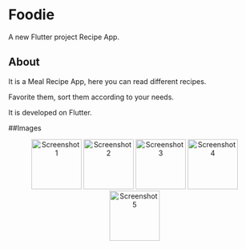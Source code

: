 # Foodie

A new Flutter project Recipe App. 

## About
It is a Meal Recipe App, here you can read different recipes. 

Favorite them, sort them according to your needs. 

It is developed on Flutter.

##Images
<p align="center">
  <img src="assest/Screenshots/Screenshot_20200716-080753.png" width="100" title="Screenshot 1">
  <img src="assest/Screenshots/Screenshot_20200716-103206.png" width="100" title="Screenshot 2">
  <img src="assest/Screenshots/Screenshot_20200716-103212.png" width="100" title="Screenshot 3">
  <img src="assest/Screenshots/Screenshot_20200716-103218.png" width="100" title="Screenshot 4">
  <img src="assest/Screenshots/Screenshot_20200716-103227.png" width="100" title="Screenshot 5">
</p>

